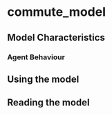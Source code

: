 # commute_model

## Model Characteristics
### Agent Behaviour

## Using the model

## Reading the model
